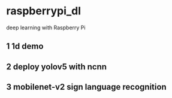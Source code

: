 # raspberrypi_dl
deep learning with Raspberry Pi

## 1 1d demo

## 2 deploy yolov5 with ncnn

## 3 mobilenet-v2 sign language recognition

